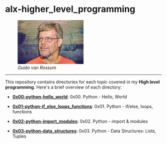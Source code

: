 # alx-higher_level_programming

<figure>
    <img src="images/GuidoVanRossum.jpg" style="width: 50%" />
    <figcaption>
        <em>Guido van Rossum</em>
    </figcaption>
</figure>
<hr>

This repository contains directories for each topic covered in my **High level programming**. Here's a brief overview of each directory:
- [**0x00-python-hello_world**](https://github.com/mdawoud27/alx-higher_level_programming/tree/main/0x00-python-hello_world): 0x00. Python - Hello, World

- [**0x01-python-if_else_loops_functions**](https://github.com/mdawoud27/alx-higher_level_programming/tree/main/0x01-python-if_else_loops_functions): 0x01. Python - if/else, loops, functions

- [**0x02-python-import_modules**](https://github.com/mdawoud27/alx-higher_level_programming/tree/main/0x02-python-import_modules): 0x02. Python - import & modules

- [**0x03-python-data_structures**](https://github.com/mdawoud27/alx-higher_level_programming/tree/main/0x03-python-data_structures): 0x03. Python - Data Structures: Lists, Tuples
  

